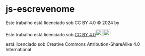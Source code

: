# js-escrevenome

Este trabalho está licenciado sob CC BY 4.0 © 2024 by <p xmlns:cc="http://creativecommons.org/ns#" >Este trabalho está licenciado sob <a href="https://creativecommons.org/licenses/ by/4.0/?ref=chooser-v1" target="_blank" rel="license noopener noreferrer" style="display:inline-block;">CC BY 4.0<img style="height:22px!important;margin- esquerda:3px;alinhamento vertical:texto inferior;" src="https://mirrors.creativecommons.org/presskit/icons/cc.svg?ref=chooser-v1" alt=""><img style="height:22px!important;margin-left:3px;vertical -align:texto inferior;" src="https://mirrors.creativecommons.org/presskit/icons/by.svg?ref=chooser-v1" alt=""></a></p> está licenciado sob Creative Commons Attribution-ShareAlike 4.0 International
